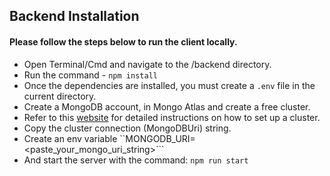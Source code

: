 ## Backend Installation

#### Please follow the steps below to run the client locally.
- Open Terminal/Cmd and navigate to the /backend directory.
- Run the command - ```npm install```
- Once the dependencies are installed, you must create a ```.env``` file in the current directory.
- Create a MongoDB account, in Mongo Atlas and create a free cluster.
- Refer to this [website](https://tinyurl.com/4u6vtj84)  for detailed instructions on how to set up a cluster.
- Copy the cluster connection (MongoDBUri) string.
- Create an env variable ``MONGODB_URI=<paste_your_mongo_uri_string>```
- And start the server with the command:
  ```npm run start```
